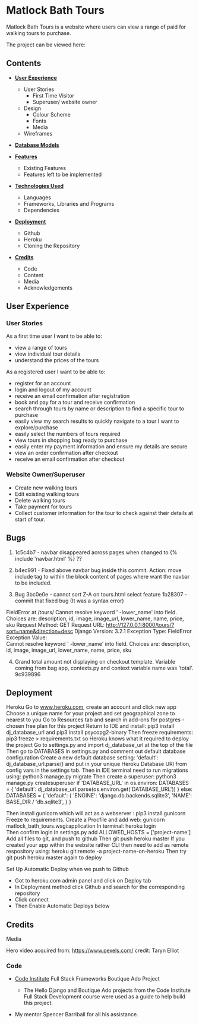 # Matlock Bath Tours

Matlock Bath Tours is a website where users can view a range of paid for walking tours to purchase.

The project can be viewed here: 

## Contents

- [**User Experience**](#user-experience)
  - User Stories
    - First Time Visitor
    - Superuser/ website owner
  - Design
    - Colour Scheme
    - Fonts
    - Media
  - Wireframes

- [**Database Models**](#database-models)

- [**Features**](#features)
  - Existing Features
  - Features left to be implemented

- [**Technologies Used**](#technologies-used)
  - Languages
  - Frameworks, Libraries and Programs
  - Dependencies

- [**Deployment**](#deployment)
  - Github
  - Heroku
  - Cloning the Repository

- [**Credits**](#credits)
  - Code
  - Content
  - Media
  - Acknowledgements
    
## User Experience

### User Stories

As a first time user I want to be able to:

* view a range of tours
* view individual tour details
* understand the prices of the tours

As a registered user I want to be able to:

* register for an account
* login and logout of my account
* receive an email confirmation after registration 
* book and pay for a tour and receive confirmation
* search through tours by name or description to find a specific tour to purchase
* easily view my search results to quickly navigate to a tour I want to explore/purchase
* easily select the numbers of tours required
* view tours in shopping bag ready to purchase
* easily enter my payment information and ensure my details are secure
* view an order confirmation after checkout
* receive an email confirmation after checkout

### Website Owner/Superuser

* Create new walking tours
* Edit existing walking tours
* Delete walking tours
* Take payment for tours
* Collect customer information for the tour to check against their details at start of tour.


## Bugs
1. 1c5c4b7 - navbar disappeared across pages when changed to {%  include 'navbar.html' %} ?? 
2. b4ec991 - Fixed above navbar bug inside this commit. Action: move include tag to within the block content of pages where want
the navbar to be included.

3. Bug 3bc0e0e - cannot sort Z-A on tours.html select feature
1b28307 - commit that fixed bug (It was a syntax error)

FieldError at /tours/
Cannot resolve keyword ' -lower_name' into field. Choices are: description, id, image, image_url, lower_name, name, price, sku
Request Method:	GET
Request URL:	http://127.0.0.1:8000/tours/?sort=name&direction=desc
Django Version:	3.2.1
Exception Type:	FieldError
Exception Value:	
Cannot resolve keyword ' -lower_name' into field. Choices are: description, id, image, image_url, lower_name, name, price, sku

4. Grand total amount not displaying on checkout template. Variable coming from bag app, contexts.py and context variable name was 'total'.
9c939896
   
## Deployment

Heroku
Go to www.heroku.com, create an account and click new app
Choose a unique name for your project and set geographical zone to nearest to you
Go to Resources tab and search in add-ons for postgres - chosen free plan for this project
Return to IDE and install: pip3 install dj_database_url and pip3 install psycopg2-binary
Then freeze requirements: pip3 freeze > requirements.txt so Heroku knows what it required to deploy the project
Go to settings.py and import dj_database_url at the top of the file
Then go to DATABASES in settings.py and comment out default database configuration
Create a new default database setting: 'default': dj_database_url.parse() and put in your unique Heroku Database URl 
from config vars in the settings tab.
Then in IDE terminal need to run migrations using: python3 manage.py migrate
Then create a superuser: python3 manage.py createsuperuser
if 'DATABASE_URL' in os.environ:
    DATABASES = {
        'default': dj_database_url.parse(os.environ.get('DATABASE_URL'))
    }
else:
    DATABASES = {
      'default': {
        'ENGINE': 'django.db.backends.sqlite3',
        'NAME': BASE_DIR / 'db.sqlite3',
        }
    }

Then install gunicorn which will act as a webserver : pip3 install gunicorn
Freeze to requirements.
Create a Procfile and add web: gunicorn matlock_bath_tours.wsgi:application
In terminal: heroku login  
Then confirm login
In settings.py add ALLOWED_HOSTS = ['project-name'] 
Add all files to git, and push to github
Then git push heroku master
If you created your app within the website rather CLI then need to add as remote respository using:
heroku git:remote -a project-name-on-heroku
Then try git push heroku master again to deploy

Set Up Automatic Deploy when we push to Github
- Got to heroku.com admin panel and click on Deploy tab
- In Deployment method click Github and search for the corresponding repository
- Click connect
- Then Enable Automatic Deploys below 


## Credits

Media

Hero video acquired from: https://www.pexels.com/ credit: Taryn Elliot

### Code

- [Code Institute](https://codeinstitute.net/) Full Stack Frameworks Boutique Ado Project
  - The Hello Django and Boutique Ado projects from the Code Institute Full Stack Development course were used as a guide to help build this project.

- My mentor Spencer Barriball for all his assistance.